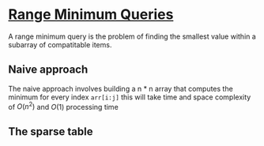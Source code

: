 # [Range Minimum Queries](https://en.wikipedia.org/wiki/Range_minimum_query)

A range minimum query is the problem of finding the smallest value within a subarray of compatitable items.

## Naive approach
The naive approach involves building a n * n array that computes the minimum for every index `arr[i:j]` this will take time and space complexity of $O(n^2)$ and $O(1)$ processing time 

## The sparse table